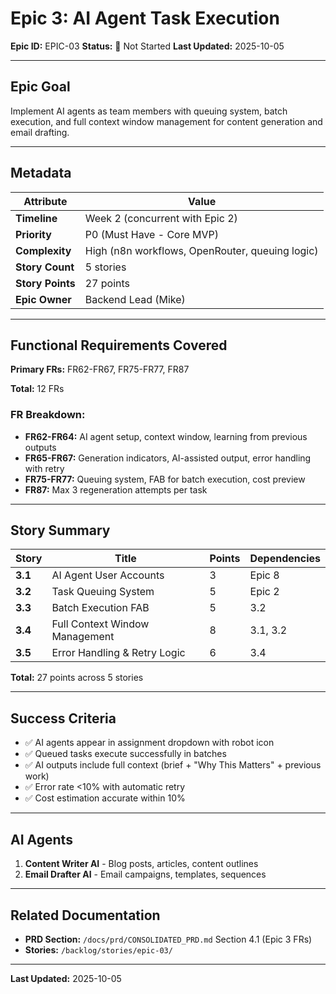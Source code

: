 # Epic 3: AI Agent Task Execution

**Epic ID:** EPIC-03
**Status:** 🔴 Not Started
**Last Updated:** 2025-10-05

---

## Epic Goal

Implement AI agents as team members with queuing system, batch execution, and full context window management for content generation and email drafting.

---

## Metadata

| Attribute | Value |
|-----------|-------|
| **Timeline** | Week 2 (concurrent with Epic 2) |
| **Priority** | P0 (Must Have - Core MVP) |
| **Complexity** | High (n8n workflows, OpenRouter, queuing logic) |
| **Story Count** | 5 stories |
| **Story Points** | 27 points |
| **Epic Owner** | Backend Lead (Mike) |

---

## Functional Requirements Covered

**Primary FRs:** FR62-FR67, FR75-FR77, FR87

**Total:** 12 FRs

### FR Breakdown:
- **FR62-FR64:** AI agent setup, context window, learning from previous outputs
- **FR65-FR67:** Generation indicators, AI-assisted output, error handling with retry
- **FR75-FR77:** Queuing system, FAB for batch execution, cost preview
- **FR87:** Max 3 regeneration attempts per task

---

## Story Summary

| Story | Title | Points | Dependencies |
|-------|-------|--------|--------------|
| **3.1** | AI Agent User Accounts | 3 | Epic 8 |
| **3.2** | Task Queuing System | 5 | Epic 2 |
| **3.3** | Batch Execution FAB | 5 | 3.2 |
| **3.4** | Full Context Window Management | 8 | 3.1, 3.2 |
| **3.5** | Error Handling & Retry Logic | 6 | 3.4 |

**Total:** 27 points across 5 stories

---

## Success Criteria

- ✅ AI agents appear in assignment dropdown with robot icon
- ✅ Queued tasks execute successfully in batches
- ✅ AI outputs include full context (brief + "Why This Matters" + previous work)
- ✅ Error rate <10% with automatic retry
- ✅ Cost estimation accurate within 10%

---

## AI Agents

1. **Content Writer AI** - Blog posts, articles, content outlines
2. **Email Drafter AI** - Email campaigns, templates, sequences

---

## Related Documentation

- **PRD Section:** `/docs/prd/CONSOLIDATED_PRD.md` Section 4.1 (Epic 3 FRs)
- **Stories:** `/backlog/stories/epic-03/`

---

**Last Updated:** 2025-10-05
